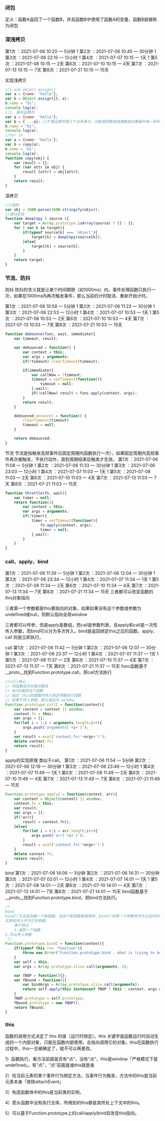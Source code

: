 ### 闭包

定义：函数A返回了一个函数B，并且函数B中使用了函数A的变量，函数B就被称为闭包

### 深浅拷贝
第1次 ：2021-07-06 10:20 — 5分钟    1
第2次 ：2021-07-06 10:45 — 30分钟  1
第3次 ：2021-07-06 22:15 — 12小时  1
第4次 ：2021-07-07 10:15 — 1天   1
第5次 ：2021-07-08 10:15 — 2天
第6次 ：2021-07-10 10:15 — 4天
第7次 ：2021-07-13 10:15 — 7天
第8次 ：2021-07-21 10:15 — 15天

实现浅拷贝
```JavaScript
//1.es6 object.assign()
var a = {name: "hello"};
var b = Object.assign({}, a);
b.name = "hi";
console.log(a);
//2. 展开运算符
var a = {name: 'hello'};
var b = { ...a}; //扩展运算符用三个点号表示，功能是把数组或类数组对象展开成一系列用逗号隔开的值
b.name = "hi";
console.log(a);
//for in
var a = {name: 'hello'};
var b = copy(a);
b.name = 'hi';
console.log(a);
function copy(obj) {
    var result = {};
    for (var attr in obj) {
        result [attr] = obj[attr];
    }
    return result;
}

```
深拷贝

```JavaScript
//1层的
var obj = JSON.parse(JSON.stringify(objs));
//递归实现
function deepCopy ( source ){
    var target = Array.prototype.isArray(source) ? [] : {};
    for ( var k in target){
        if(typeof source[k] === 'object'){
            target[k] = deepCopy(source[k]);
        }else{
            target[k] = source[k];
        }
    }
    return target;
}

```

### 节流、防抖

防抖
防抖的含义就是让某个时间期限（如1000ms）内，事件处理函数只执行一次，如果在1000ms内再次触发事件，那么当前的计时取消，重新开始计时。

第1次 ：2021-07-06 10:58 — 5分钟  1
第2次 ：2021-07-06 11:23 — 30分钟  1
第3次 ：2021-07-06 22:53 — 12小时  1
第4次 ：2021-07-07 10:53 — 1天   1
第5次 ：2021-07-08 10:53 — 2天
第6次 ：2021-07-10 10:53 — 4天
第7次 ：2021-07-13 10:53 — 7天
第8次 ：2021-07-21 10:53 — 15天
```JavaScript
function debounce(func, wait, immediate){
    var timeout, result;

    var debounced = function() {
        var context = this;
        var args = arguments;
        if(!timeout) clearTimeout(timeout);

        if(immediate){
            var callNow = !timeout;
            timeout = setTimeout(function(){
                timeout = null;
            },wait);
            if(!callNow) result = func.apply(context, args);
        }
        return result;
    }

    debounced.oncancel = function() {
        clearTimeout(timeout)
        timeout = null;
    }

    return debounced;
}
```

节流
节流是指触发高频事件后固定周期内函数执行一次），如果固定周期内高频事件再次被触发，不执行动作，直到周期结束后触发才生效。
第1次 ：2021-07-06 11:08 — 5分钟  1
第2次 ：2021-07-06 11:33 — 30分钟  1
第3次 ：2021-07-06 23:03 — 12小时  1
第4次 ：2021-07-07 11:03 — 1天  1
第5次 ：2021-07-08 11:03 — 2天
第6次 ：2021-07-10 11:03 — 4天
第7次 ：2021-07-13 11:03 — 7天
第8次 ：2021-07-21 11:03 — 15天
```JavaScript
function throttle(fn, wait){
    var timer = null;
    return function(){
        var context = this;
        var args = arguments;
        if(!timer){
            timer = setTimeout(function(){
                fn.apply(context, args);
                timer = null;
            },wait);
        }
    }
}

```

### call、apply、bind
第1次 ：2021-07-06 11:39 — 5分钟  1
第2次 ：2021-07-06 12:04 — 30分钟  1
第3次 ：2021-07-06 23:34 — 12小时  1
第4次 ：2021-07-07 11:34 — 1天  1
第5次 ：2021-07-08 11:34 — 2天
第6次 ：2021-07-10 11:34 — 4天
第7次 ：2021-07-13 11:34 — 7天
第8次 ：2021-07-21 11:34 — 15天
三者都可以改变函数的this对象指向

三者第一个参数都是this要指向的对象，如果如果没有这个参数或参数为undefined或null，则默认指向全局window

三者都可以传参，但是apply是数组，而call是参数列表，且apply和call是一次性传入参数，而bind可以分为多次传入。bind是返回绑定this之后的函数，apply、call 则是立即执行。

call 
第1次 ：2021-07-06 11:42 — 5分钟  1
第2次 ：2021-07-06 12:07 — 30分钟  1
第3次 ：2021-07-06 23:37 — 12小时  1
第4次 ：2021-07-07 11:37 — 1天  1
第5次 ：2021-07-08 11:37 — 2天
第6次 ：2021-07-10 11:37 — 4天
第7次 ：2021-07-13 11:37 — 7天
第8次 ：2021-07-21 11:37 — 15天
func函数基于__proto__找到Function.prototype.call，把call方法执行
```JavaScript
//call核心：
// 将函数设为对象的属性
// 执行&删除这个函数
// 指定 this到函数并传入给定参数执行函数
// 如果不传入参数，默认指向为 window
Function.prototype.call2 = function(context){
    var context = context || window;
    context.fn = this;
    var args = [];
    for(let i = 1;i < arguments.length;i++){
        args.push('arguments['+i+']');
    }
    var result = eval('context.fn('+args+')');
    delete context.fn;
    return result;
}
```

apply的实现原理
类似于call。
第1次 ：2021-07-06 11:54 — 5分钟
第2次 ：2021-07-06 12:19 — 30分钟  1
第3次 ：2021-07-06 23:49 — 12小时  1
第4次 ：2021-07-07 11:49 — 1天  1
第5次 ：2021-07-08 11:49 — 2天
第6次 ：2021-07-10 11:49 — 4天
第7次 ：2021-07-13 11:49 — 7天
第8次 ：2021-07-21 11:49 — 15天
```JavaScript
Function.prototype.apply2 = function(context, arr){
    var context = Object(context) || window;
    context.fn = this;
    var result;
    var args = [];
    if(!arr){
        result = context.fn();
    }else{
        for(let i = 0;i < arr.length;i++){
            args.push('arr['+i+']');
        }
        result = eval('context.fn('+args+')')
    }
    delete context.fn;
    return result;
}
```

bind
第1次 ：2021-07-06 14:06 — 5分钟
第2次 ：2021-07-06 14:31 — 30分钟
第3次 ：2021-07-07 02:01 — 12小时  1
第4次 ：2021-07-07 14:01 — 1天  1
第5次 ：2021-07-08 14:01 — 2天
第6次 ：2021-07-10 14:01 — 4天
第7次 ：2021-07-13 14:01 — 7天
第8次 ：2021-07-21 14:01 — 15天
bind函数基于__proto__找到Function.prototype.bind，把bind方法执行。
```JavaScript
/*
bind
bind()方法会创建一个新函数。当这个新函数被调用时，bind()的第一个参数将作为它运行时的this,之后一系列参数将会在传递的
实参前传入作为它的参数。
    俩个特点：
    1.返回一个函数
2.可以传入参数
 */
Function.prototype.bind2 = function(context){
    if(typeof this !== 'function'){
        throw new Error("Function.prototype.bind - what is trying to be called a bound");
    }
    var self = this;
    var args = Array.prototype.slice.call(arguments, 1);

    var fNOP = function(){};
    var fBound = function(){
        var bindArgs = Array.prototype.slice.call(arguments);
        return self.apply(this instanceof fNOP ? this : context, args.concat(bindArgs));
    }
    fNOP.prototype = self.prototype;
    fBound.prototype = new fNOP();
    return fBound;
}
```

### this
函数的调用方式决定了 this 的值（运行时绑定）。this 关键字是函数运行时自动生成的一个内部对象，只能在函数内部使用，总指向调用它的对象。this在函数执行过程中，this一旦被确定了，就不可以再更改。

1）函数执行，看方法前面是否有“点”，没有“点”，this是window「严格模式下是undefined」，有“点”，“点”前面是谁this就是谁

2）给当前元素的某个事件行为绑定方法，当事件行为触发，方法中的this是当前元素本身「排除attachEvent」

3）构造函数体中的this是当前类的实例。

4）箭头函数中没有执行主体，所用到的this都是其所处上下文中的this。

5）可以基于Function.prototype上的call/apply/bind去改变this指向。